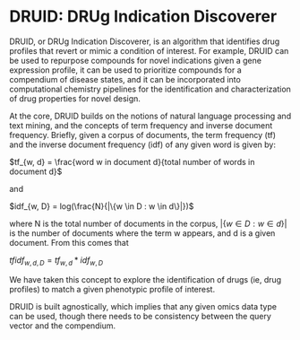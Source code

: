 # DRUID: DRUg Indication Discoverer

DRUID, or DRUg Indication Discoverer, is an algorithm that identifies drug profiles that revert or mimic a condition of interest.  For example, DRUID can be used to repurpose compounds for novel indications given a gene expression profile, it can be used to prioritize compounds for a compendium of disease states, and it can be incorporated into computational chemistry pipelines for the identification and characterization of drug properties for novel design. 

At the core, DRUID builds on the notions of natural language processing and text mining, and the concepts of term frequency and inverse document frequency.  Briefly, given a corpus of documents, the term frequency (tf) and the inverse document frequency (idf) of any given word is given by:

$tf_{w, d} = \frac{word w in document d}{total number of words in document d}$

and 

$idf_{w, D} = log(\frac{N}{|\{w \in D : w \in d\}|})$

where N is the total number of documents in the corpus, $|\{w \in D : w \in d\}|$ is the number of documents where the term w appears, and d is a given document.  From this comes that 

$tfidf_{w, d, D} = tf_{w, d} * idf_{w, D}$

We have taken this concept to explore the identification of drugs (ie, drug profiles) to match a given phenotypic profile of interest.  

DRUID is built agnostically, which implies that any given omics data type can be used, though there needs to be consistency between the query vector and the compendium.
